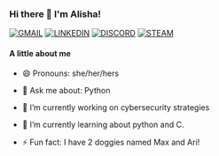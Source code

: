 ### Hi there 👋 I'm Alisha!

[![GMAIL](https://img.shields.io/badge/Gmail-D14836?style=for-the-badge&logo=gmail&logoColor=white)](https://mail.google.com/mail/?view=cm&fs=1&to=alisha.barraw@gmail.com)
[![LINKEDIN](https://img.shields.io/badge/LinkedIn-0077B5?style=for-the-badge&logo=linkedin&logoColor=white)](https://linkedin.com/in/alisha-barraw/)
[![DISCORD](https://img.shields.io/badge/Discord-7289DA?style=for-the-badge&logo=discord&logoColor=white)](https://discord.com/users/alisha.barraw)
[![STEAM](https://img.shields.io/badge/Steam-000000?style=for-the-badge&logo=steam&logoColor=white)](https://steamcommunity.com/id/rebelromance/)

#### A little about me

- 😄 Pronouns: she/her/hers

- 💬 Ask me about: Python

- 🔭 I’m currently working on cybersecurity strategies

- 🌱 I’m currently learning about python and C.

- ⚡ Fun fact: I have 2 doggies named Max and Ari!
